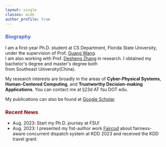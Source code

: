 ```yaml
---
layout: single
classes: wide
author_profile: true
---
```


[//]: # (<span lang="zh-cn">)

[//]: # (            <font size="5" face="Times New Roman"><b>Wen jun </b>)

[//]: # (            </font><font size="4" face="华文行楷">文俊</font><b>)

[//]: # (<font size="4" face="Times New Roman">&nbsp;&nbsp;)

[//]: # (            </font><font size="4" face="Times New Roman">&nbsp;&nbsp;&nbsp;&nbsp;)

[//]: # (<br></font></b></span>)

[//]: # (**Biography**)
### <span style="color:royalBlue;font-weight:bold">Biography</span>

I am a first-year Ph.D. student at CS Department, Florida State University, under the supervision of Prof. [Guang Wang](http://guangwang.me/#/home). 
<br>I am also working with Prof. [Desheng Zhang](https://www.cs.rutgers.edu/~dz220/) in research. I obtained my bachelor's degree and master's degree both <br>from Southeast University(China).

My research interests are broadly in the areas of **Cyber-Physical Systems**, **Human-Centered Computing**, and **Trustworthy Decision-making Applications**. You can contact me at lj23d AT fsu DOT edu.

My publications can also be found at [Google Scholar](https://scholar.google.com.hk/citations?user=G66TbJYAAAAJ&hl=zh-CN). 



### <span style="color:DarkRed;font-weight:bold">Recent News</span>

[//]: # (**Recent News**)

* Aug. 2023: Start my Ph.D. journey at FSU!
* Aug. 2023: I presented my fist-author work [Faircod](https://dl.acm.org/doi/10.1145/3580305.3599824) about fairness-aware concurrent dispatch system at KDD 2023 and received the KDD travel grant.




